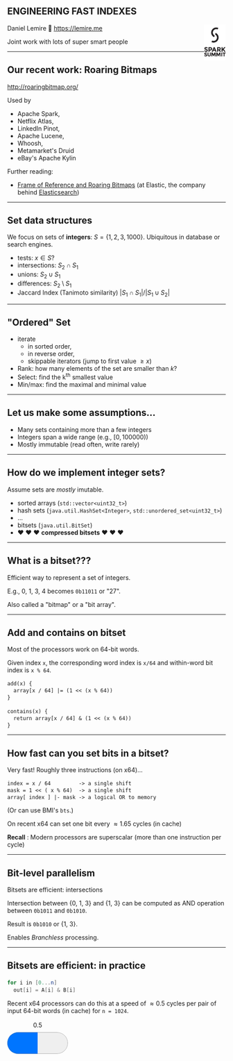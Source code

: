 <!--open with Marp-->

<style>
progress:before {
   content: attr(value);
}
progress {
  text-align:center;
  height: 100px;
  margin:0;
  padding:0;
}
progress[over] {
color:red;
}
</style>
<style>
.slide h2 {
color:#008dc8;
}
.slide   {
border-bottom-color:#008dc8;
border-bottom-style:solid;
border-bottom-width:10px;
}
.slide {
    background-repeat: no-repeat;
    background-position:  1% 99%;
background-image: url("sparksummit2017small.png");
}

</style>

<!-- *template: invert -->
<style>
 *[data-template~="invert"] {
color:white !important;
background-color:#008dc8 !important;
}
 *[data-template~="invert"] * {
color:white !important;
background-color:#008dc8 !important;
}
</style>


## ENGINEERING FAST INDEXES


<img src="sparksummit2017large.png" style="float:right; width:10%"/>

Daniel Lemire :maple_leaf:
https://lemire.me 

Joint work with lots of super smart people

<!--NSERC grant #26143-->

---

<!-- page_number: true -->

## Our recent work: Roaring Bitmaps

http://roaringbitmap.org/

Used by 
- Apache Spark,<img src="" />
- Netflix Atlas,
- LinkedIn Pinot,
- Apache Lucene, 
- Whoosh, 
- Metamarket's Druid
- eBay's Apache Kylin

Further reading:
<!--- <a href="https://techblog.king.com/player-segmentation-using-bitmap-data-structures/">Player segmentation using bitmap data structures</a> (at <a href="https://en.wikipedia.org/wiki/King_(company)">King Digital Entertainment</a>, the company behind <a href="https://en.wikipedia.org/wiki/Candy_Crush_Saga">Candy Crush</a>)-->
- <a href="https://www.elastic.co/blog/frame-of-reference-and-roaring-bitmaps">Frame of Reference and Roaring Bitmaps</a> (at Elastic, the company behind <a href="https://en.wikipedia.org/wiki/Elasticsearch">Elasticsearch</a>)


---

## Set data structures


We focus on sets of **integers**: $S= \{ 1,2,3, 1000 \}$. Ubiquitous in database or search engines.

- tests: $x \in S$?
- intersections: $S_2 \cap S_1$
- unions: $S_2 \cup S_1$
- differences: $S_2 \setminus S_1$
- Jaccard Index (Tanimoto similarity) $\vert S_1 \cap S_1 \vert  /\vert  S_1 \cup S_2\vert$

---

## "Ordered" Set 

- iterate 
  - in sorted order, 
  - in reverse order, 
  - skippable iterators (jump to first value $\geq x$)
- Rank: how many elements of the set are smaller than $k$?
- Select: find the k<sup>th</sup> smallest value
- Min/max: find the maximal and minimal value


---

## Let us make some assumptions...

- Many sets containing more than a few integers
- Integers span a wide range (e.g., $[0,100 000)$)
- Mostly immutable (read often, write rarely)

---

## How do we implement integer sets?

Assume sets are *mostly* imutable.

- sorted arrays (``std::vector<uint32_t>``)
- hash sets (``java.util.HashSet<Integer>``, ``std::unordered_set<uint32_t>``)
- $\ldots$
- bitsets (``java.util.BitSet``)
- :heart: :heart: :heart: **compressed bitsets** :heart: :heart: :heart:


---

## What is a bitset???

Efficient way to represent a set of integers. 

E.g., 0, 1, 3, 4 becomes ``0b11011`` or "27".

Also called a "bitmap" or a "bit array".

---

## Add and contains on bitset

Most of the processors work on 64-bit words.

Given index ``x``, the corresponding word index is ``x/64`` and within-word bit index is ``x % 64``.

```
add(x) {
  array[x / 64] |= (1 << (x % 64))
}

contains(x) {
  return array[x / 64] & (1 << (x % 64))
}
```

---

## How fast can you set bits in a bitset?

Very fast! Roughly three instructions (on x64)...

```
index = x / 64         -> a single shift
mask = 1 << ( x % 64)  -> a single shift
array[ index ] |- mask -> a logical OR to memory
```
(Or can use BMI's ``bts``.)

On recent x64 can set one bit every $\approx 1.65$ cycles (in cache)

**Recall** : Modern processors are superscalar (more than one instruction per cycle)


---

## Bit-level parallelism
Bitsets are efficient: intersections

Intersection between {0, 1, 3} and {1, 3}
can be computed as AND operation between
``0b1011`` and ``0b1010``.

Result is ``0b1010`` or {1, 3}.


Enables *Branchless* processing.


---

## Bitsets are efficient: in practice

```java
for i in [0...n]
  out[i] = A[i] & B[i]
```

Recent x64 processors can do this at a speed of $\approx 0.5$ cycles per pair of input 64-bit words (in cache) for `` n = 1024 ``.

<progress value="0.5" max="1"  />


``memcpy``runs at $\approx0.3$ cycles.


<progress value="0.3" max="1" />

---

## Bitsets can be inefficient

Relatively wasteful to represent {1, 32000, 64000} with a bitset. Would use 1000 bytes to store 3 numbers.

So we use compression...

<!--

---

## Memory usage (example 1)


dataset : weather_sept_85




| format                      | bits per value|
| ---------------------------- | -----:|
| hash sets (``std::unordered_set``) | <progress value="220" max="220" /> |
| arrays                       |   <progress value="32" max="220" /> |
| bitsets                      |  <progress value="15.26" max="220"  /> |
| compressed bitsets (Roaring) |   <progress value="5.38" max="220"  /> |


https://github.com/RoaringBitmap/CBitmapCompetition


---

## Performance: union + cardinality (example 1)

dataset : weather_sept_85


| format                       | CPU cycles per value|
| ---------------------------- | -----:|
| hash sets (``std::unordered_set``) | <progress value="300" max="300"  /> |
| arrays                       |   <progress value="8" max="300"  /> |
| bitsets                      |   <progress value="0.6" max="300"  />|
| compressed bitsets (Roaring) |   <progress value="0.6" max="300"  /> |



https://github.com/RoaringBitmap/CBitmapCompetition


-->

---


## Memory usage example


dataset : census1881_srt


| format                      | bits per value|
| ---------------------------- | -----:|
| hash sets | <progress value="200" max="220" /> |
| arrays                       |   <progress value="32" max="220" /> |
| bitsets                      |   <progress value="900" max="220" over="yes" /> |
| compressed bitsets (Roaring) |   <progress value="2" max="220" /> |


https://github.com/RoaringBitmap/CBitmapCompetition


---

## Performance example (unions)

dataset : census1881_srt



| format                       | CPU cycles per value|
| ---------------------------- | -----:|
| hash sets | <progress value="200" max="200" /> |
| arrays                       |   <progress value="6" max="200" /> |
| bitsets                      |   <progress value="30" max="200" />|
| compressed bitsets (Roaring) |   <progress value="1" max="200" /> |


https://github.com/RoaringBitmap/CBitmapCompetition


---

## What is happening? (Bitsets)


Bitsets are often best... except if data is 
very sparse (lots of 0s). Then you spend a
lot of time scanning zeros.

- Large memory usage
- Bad performance

Threshold? ~1:100


---

## Hash sets do not scale!

Hash sets have great one-value look-up. But
they have poor **data locality**...

```
  h1 <- some hash set
  h2 <- some hash set
  ...
  for(x in h1) {
     insert x in h2 // "sure" to hit a new cache line!!!!
```

Big hash sets mess with your cache! The bigger the hash sets, the worse things are!


---

## What is happening? (Arrays)

Arrays are your friends. Reliable. Simple. Economical.

But... **binary search** is *branchy* and has *bad locality*...

```
    while (low <= high) {
      int middleIndex = (low + high) >>> 1;
      int middleValue = array.get(middleIndex);

      if (middleValue < ikey) {
        low = middleIndex + 1;
      } else if (middleValue > ikey) {
        high = middleIndex - 1;
      } else {
        return middleIndex;
      }
    }
    return -(low + 1);
```


---

## Performance: value lookups ($x \in S$)

dataset : weather_sept_85


| format                       | CPU cycles per query|
| ---------------------------- | -----:|
| hash sets (``std::unordered_set``) | <progress value="50" max="900" /> |
| arrays                       |   <progress value="900" max="900" /> |
| bitsets                      |    <progress value="4" max="900" />|
| compressed bitsets (Roaring) |   <progress value="80" max="900" /> |



---

## How do you compress bitsets?

- We have long runs of 0s or 1s.
- Use run-length encoding (RLE)

Example: $000000001111111100$ can be coded as 
$00000000-11111111-00$
or
<5><0> - <5><1> - <2><0>
using the format < number of repetitions >< value being repeated >

---

## RLE-compressed bitsets

- Oracle's BBC
- WAH (FastBit)
- EWAH (Git + Apache Hive)
- Concise (Druid)
- - $\ldots$

Further reading:
http://githubengineering.com/counting-objects/

---

## Downsides of RLE


- lots of branches, difficult to vectorize/optimize
- must often scan all of the data (no skipping)
- random access can be stupidly difficult


---

## Performance: union   (weather_sept_85)



| format                       | CPU cycles per value|
| ---------------------------- | -----:|
| bitsets                      |   <progress value="0.6" max="5" />|
| WAH                      |   <progress value="4" max="5" /> |
| EWAH                      |   <progress value="2" max="5" />|
| Concise                      |   <progress value="5" max="5" />|
| Roaring |   <progress value="0.6" max="5" /> |


---

## Hybrid Model



Decompose 32-bit space into
16-bit spaces (chunk).

For each chunk, use best container:

Within each subspace use either...
- a sorted array ({1,20,144})
- a bitset (0b10000101011)
- a sequences of sorted runs ([0,10],[15,20])

That's Roaring!

Prior work: O'Neil's RIDBit + BitMagic

---

## Bitset vs. Bitset...

Intersection: First compute the cardinality of the result. If low, use an array for the result (slow), otherwise generate a bitset (fast).

Union: Always generate a bitset (fast).

EXPLAIN HOW TO MAINTAIN CARDINALITY

---

## Array vs. Array...

Intersection: Always an array. Use galloping if the sizes differs.

ADD CODE

Union: If sum of cardinalities is large, go for a bitset. Revert to an array if we got it wrong.

ADD CODE

---

## Array vs. Bitmap...

Intersection: Always an array. Very fast. Few cycles per value in array.

```
answer = new array
for value in array {
  if value in bitset {// branch but no data dependency
    append value to answer
  }
}
```

Union: Always a bitset. Very fast. Few cycles per value in array.


```
answer = clone the bitset
for value in array { // branchless
  set bit in answer at index value
}
```



---

<!-- *template: invert -->


## Go try it out!


- Java, Go, C, C++, C#, Rust, Python... (soon: Swift)
- http://roaringbitmap.org
- Documented interoperable serialized format.
- Free. Well-tested. Benchmarked. 
- Peer reviewed
  - Consistently faster and smaller compressed bitmaps with Roaring. Softw., Pract. Exper.  (2016)
  - Better bitmap performance with Roaring bitmaps. Softw., Pract. Exper. (2016)
- Wide community (dozens of contributors).

